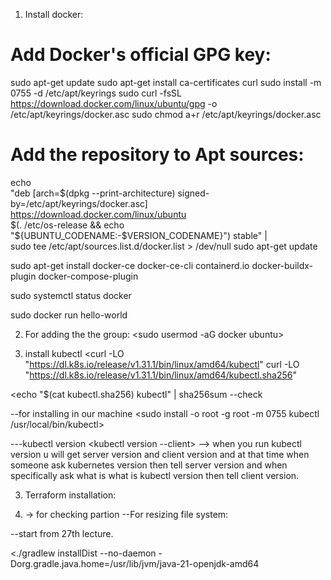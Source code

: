 
1. Install docker:

# Add Docker's official GPG key:
sudo apt-get update
sudo apt-get install ca-certificates curl
sudo install -m 0755 -d /etc/apt/keyrings
sudo curl -fsSL https://download.docker.com/linux/ubuntu/gpg -o /etc/apt/keyrings/docker.asc
sudo chmod a+r /etc/apt/keyrings/docker.asc

# Add the repository to Apt sources:
echo \
  "deb [arch=$(dpkg --print-architecture) signed-by=/etc/apt/keyrings/docker.asc] https://download.docker.com/linux/ubuntu \
  $(. /etc/os-release && echo "${UBUNTU_CODENAME:-$VERSION_CODENAME}") stable" | \
  sudo tee /etc/apt/sources.list.d/docker.list > /dev/null
sudo apt-get update

sudo apt-get install docker-ce docker-ce-cli containerd.io docker-buildx-plugin docker-compose-plugin

sudo systemctl status docker

sudo docker run hello-world

2. For adding the the group:
 <sudo usermod -aG docker ubuntu>

 3. install kubectl
 <curl -LO "https://dl.k8s.io/release/v1.31.1/bin/linux/amd64/kubectl"
curl -LO "https://dl.k8s.io/release/v1.31.1/bin/linux/amd64/kubectl.sha256"
>

<echo "$(cat kubectl.sha256)  kubectl" | sha256sum --check
>

--for installing in our machine
<sudo install -o root -g root -m 0755 kubectl /usr/local/bin/kubectl>

---kubectl version
<kubectl version --client>
<kubectl version>
--> when you run kubectl version u will get server version and client version and at that time when someone ask kubernetes version then tell server version and when specifically ask what is what is kubectl version then tell client version.

3. Terraform installation:

<Intsall from Hashicorp>

4. <lsblk>-> for checking partion
--For resizing file system:

<sudo apt install cloud-guest-utils>
<sudo growpart /dev/xvda1>
<sudo resize2fs /dev/xvda1>

--start from 27th lecture.

<./gradlew installDist --no-daemon -Dorg.gradle.java.home=/usr/lib/jvm/java-21-openjdk-amd64
>
